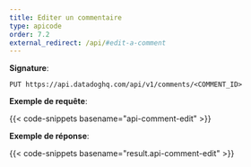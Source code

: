 ```yaml
---
title: Editer un commentaire
type: apicode
order: 7.2
external_redirect: /api/#edit-a-comment
---
```


**Signature**:

`PUT https://api.datadoghq.com/api/v1/comments/<COMMENT_ID>`

**Exemple de requête**:

{{< code-snippets basename="api-comment-edit" >}}

**Exemple de réponse**:

{{< code-snippets basename="result.api-comment-edit" >}}

